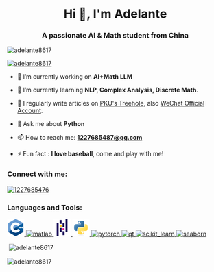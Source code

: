 <h1 align="center">Hi 👋, I'm Adelante</h1>
<h3 align="center">A passionate AI & Math student from China</h3>

<p align="left"> <img src="https://komarev.com/ghpvc/?username=adelante8617&label=Profile%20views&color=0e75b6&style=flat" alt="adelante8617" /> </p>

<p align="left"> <a href="https://github.com/ryo-ma/github-profile-trophy"><img src="https://github-profile-trophy.vercel.app/?username=adelante8617" alt="adelante8617" /></a> </p>

- 🔭 I’m currently working on **AI+Math LLM**

- 🌱 I’m currently learning **NLP, Complex Analysis, Discrete Math**.

- 📝 I regularly write articles on [PKU's Treehole](https://treehole.pku.edu.cn), also [WeChat Official Account](https://mp.weixin.qq.com).

- 💬 Ask me about **Python**

- 📫 How to reach me:  **1227685487@qq.com**

- ⚡ Fun fact : **I love baseball**, come and play with me!

<h3 align="left">Connect with me:</h3>
<p align="left">
<a href="https://www.leetcode.com/adelante8617" target="blank"><img align="center" src="https://raw.githubusercontent.com/rahuldkjain/github-profile-readme-generator/master/src/images/icons/Social/leet-code.svg" alt="1227685476" height="30" width="40" /></a>
</p>

<h3 align="left">Languages and Tools:</h3>
<p align="left"> <a href="https://www.w3schools.com/cpp/" target="_blank" rel="noreferrer"> <img src="https://raw.githubusercontent.com/devicons/devicon/master/icons/cplusplus/cplusplus-original.svg" alt="cplusplus" width="40" height="40"/> </a> <a href="https://www.mathworks.com/" target="_blank" rel="noreferrer"> <img src="https://upload.wikimedia.org/wikipedia/commons/2/21/Matlab_Logo.png" alt="matlab" width="40" height="40"/> </a> <a href="https://pandas.pydata.org/" target="_blank" rel="noreferrer"> <img src="https://raw.githubusercontent.com/devicons/devicon/2ae2a900d2f041da66e950e4d48052658d850630/icons/pandas/pandas-original.svg" alt="pandas" width="40" height="40"/> </a> <a href="https://www.python.org" target="_blank" rel="noreferrer"> <img src="https://raw.githubusercontent.com/devicons/devicon/master/icons/python/python-original.svg" alt="python" width="40" height="40"/> </a> <a href="https://pytorch.org/" target="_blank" rel="noreferrer"> <img src="https://www.vectorlogo.zone/logos/pytorch/pytorch-icon.svg" alt="pytorch" width="40" height="40"/> </a> <a href="https://www.qt.io/" target="_blank" rel="noreferrer"> <img src="https://upload.wikimedia.org/wikipedia/commons/0/0b/Qt_logo_2016.svg" alt="qt" width="40" height="40"/> </a> <a href="https://scikit-learn.org/" target="_blank" rel="noreferrer"> <img src="https://upload.wikimedia.org/wikipedia/commons/0/05/Scikit_learn_logo_small.svg" alt="scikit_learn" width="40" height="40"/> </a> <a href="https://seaborn.pydata.org/" target="_blank" rel="noreferrer"> <img src="https://seaborn.pydata.org/_images/logo-mark-lightbg.svg" alt="seaborn" width="40" height="40"/> </a> </p>


<p>&nbsp;<img align="center" src="https://github-readme-stats.vercel.app/api?username=adelante8617&show_icons=true&locale=en" alt="adelante8617" /></p>

<p><img align="center" src="https://github-readme-streak-stats.herokuapp.com/?user=adelante8617&" alt="adelante8617" /></p>
